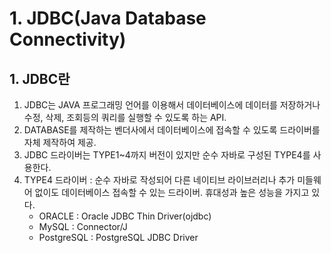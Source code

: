# 1. JDBC(Java Database Connectivity)
## 1. JDBC란
1. JDBC는 JAVA 프로그래밍 언어를 이용해서 데이터베이스에 데이터를 저장하거나 수정, 삭제, 조회등의 쿼리를 실행할 수 있도록 하는 API.
2. DATABASE를 제작하는 벤더사에서 데이터베이스에 접속할 수 있도록 드라이버를 자체 제작하여 제공.
3. JDBC 드라이버는 TYPE1~4까지 버전이 있지만 순수 자바로 구성된 TYPE4를 사용한다.
4. TYPE4 드라이버 : 순수 자바로 작성되어 다른 네이티브 라이브러리나 추가 미들웨어 없이도 데이터베이스 접속할 수 있는 드라이버. 휴대성과 높은 성능을 가지고 있다.
    - ORACLE : Oracle JDBC Thin Driver(ojdbc)
    - MySQL : Connector/J
    - PostgreSQL : PostgreSQL JDBC Driver